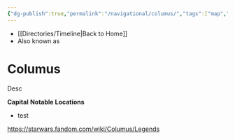```yaml
---
{"dg-publish":true,"permalink":"/navigational/columus/","tags":["map","planet","core","retraining","unfinished"],"dgHomeLink":false}
---
```


- [[Directories/Timeline\|Back to Home]]
- Also known as 

# Columus
Desc

**Capital**
**Notable Locations**
- test

https://starwars.fandom.com/wiki/Columus/Legends
